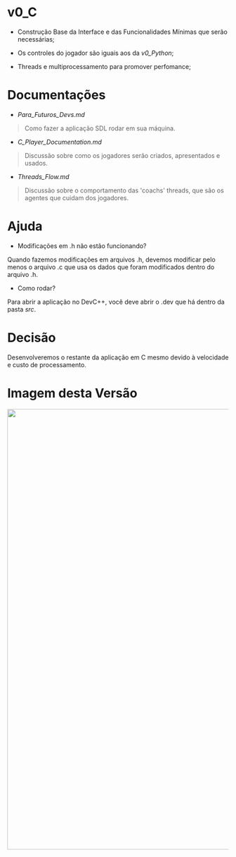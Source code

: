 # v0_C

* Construção Base da Interface e das Funcionalidades Mínimas que serão necessárias;


* Os controles do jogador são iguais aos da _v0_Python_;


* Threads e multiprocessamento para promover perfomance;

# Documentações

* _Para_Futuros_Devs.md_

> Como fazer a aplicação SDL rodar em sua máquina.

* _C_Player_Documentation.md_

> Discussão sobre como os jogadores serão criados, apresentados e usados.

* _Threads_Flow.md_

> Discussão sobre o comportamento das 'coachs' threads, que são os agentes que
> cuidam dos jogadores.

# Ajuda 

* Modificações em .h não estão funcionando?

Quando fazemos modificações em arquivos .h, devemos modificar pelo menos o arquivo .c que usa os 
dados que foram modificados dentro do arquivo .h.

* Como rodar?

Para abrir a aplicação no DevC++, você deve abrir o .dev que há dentro da pasta _src_.

# Decisão
Desenvolveremos o restante da aplicação em C mesmo devido à velocidade e custo de processamento.

# Imagem desta Versão

<div align="center">
<img src="https://github.com/user-attachments/assets/b5b1218a-a211-44a1-9e12-f91083e81fda" width="1000"/>
</div>



